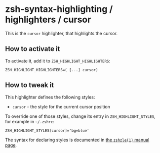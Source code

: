 zsh-syntax-highlighting / highlighters / cursor
===============================================

This is the `cursor` highlighter, that highlights the cursor.


How to activate it
------------------

To activate it, add it to `ZSH_HIGHLIGHT_HIGHLIGHTERS`:

    ZSH_HIGHLIGHT_HIGHLIGHTERS=( [...] cursor)


How to tweak it
---------------

This highlighter defines the following styles:

* `cursor` - the style for the current cursor position

To override one of those styles, change its entry in `ZSH_HIGHLIGHT_STYLES`,
for example in `~/.zshrc`:

    ZSH_HIGHLIGHT_STYLES[cursor]='bg=blue'

The syntax for declaring styles is documented in [the `zshzle(1)` manual
page](http://zsh.sourceforge.net/Doc/Release/Zsh-Line-Editor.html#SEC135).
